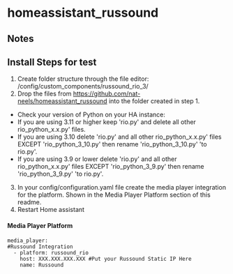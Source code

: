 # homeassistant_russound

## Notes


## Install Steps for test
1. Create folder structure through the file editor:
  /config/custom_components/russound_rio_3/
2. Drop the files from https://github.com/nat-neels/homeassistant_russound into the folder created in step 1.
  - Check your version of Python on your HA instance:
  - If you are using 3.11 or higher keep 'rio.py' and delete all other rio_python_x.x.py' files.
  - If you are using 3.10 delete 'rio.py' and all other rio_python_x.x.py' files EXCEPT 'rio_python_3_10.py' then rename 'rio_python_3_10.py' 'to rio.py'.
  - If you are using 3.9 or lower delete 'rio.py' and all other rio_python_x.x.py' files EXCEPT 'rio_python_3_9.py' then rename 'rio_python_3_9.py' 'to rio.py'.
3. In your config/configuration.yaml file create the media player integration for the platform. Shown in the Media Player Platform section of this readme.
4. Restart Home assistant

#### Media Player Platform
```
media_player:
#Russound Integration
  - platform: russound_rio
    host: XXX.XXX.XXX.XXX #Put your Russound Static IP Here
    name: Russound
```

